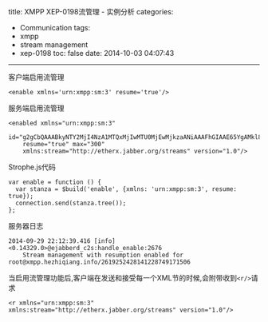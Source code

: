 title: XMPP XEP-0198流管理 - 实例分析
categories:
  - Communication
tags:
  - xmpp
  - stream management
  - xep-0198
toc: false
date: 2014-10-03 04:07:43
---

客户端启用流管理
```
<enable xmlns='urn:xmpp:sm:3' resume='true'/>
```

服务端启用流管理

```
<enabled xmlns="urn:xmpp:sm:3"
    id="g2gCbQAAABkyNTY2MjI4NzA1MTQxMjIwMTU0MjEwMjkzaANiAAAFhGIAAE65YgAMkl8="
    resume="true" max="300"
    xmlns:stream="http://etherx.jabber.org/streams" version="1.0"/>
```

Strophe.js代码

```
var enable = function () {
  var stanza = $build('enable', {xmlns: 'urn:xmpp:sm:3', resume: true});
  connection.send(stanza.tree());
};
```

服务器日志

```
2014-09-29 22:12:39.416 [info] <0.14329.0>@ejabberd_c2s:handle_enable:2676
    Stream management with resumption enabled for root@xmpp.hezhiqiang.info/2619252428141228749171506
```

当启用流管理功能后,客户端在发送和接受每一个XML节的时候,会附带收到`<r/>`请求

```
<r xmlns="urn:xmpp:sm:3" xmlns:stream="http://etherx.jabber.org/streams" version="1.0"/>
```